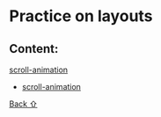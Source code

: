 # Practice on layouts

## **Content:**

[scroll-animation](#scroll-animation)

- [scroll-animation](scroll-animation)

[Back &#8679;](#Content)

